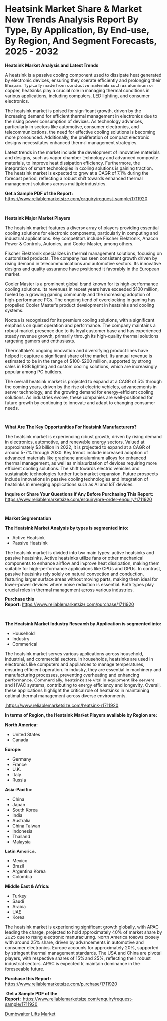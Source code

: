 <p><h1>Heatsink Market Share & Market New Trends Analysis Report By Type, By Application, By End-use, By Region, And Segment Forecasts, 2025 - 2032</h1></p><p><strong>Heatsink Market Analysis and Latest Trends</strong></p>
<p><p>A heatsink is a passive cooling component used to dissipate heat generated by electronic devices, ensuring they operate efficiently and prolonging their lifespan. Typically made from conductive materials such as aluminum or copper, heatsinks play a crucial role in managing thermal conditions in various applications, including computers, LED lighting, and consumer electronics.</p><p>The heatsink market is poised for significant growth, driven by the increasing demand for efficient thermal management in electronics due to the rising power consumption of devices. As technology advances, particularly in sectors like automotive, consumer electronics, and telecommunications, the need for effective cooling solutions is becoming more pronounced. Additionally, the proliferation of compact electronic designs necessitates enhanced thermal management strategies.</p><p>Latest trends in the market include the development of innovative materials and designs, such as vapor chamber technology and advanced composite materials, to improve heat dissipation efficiency. Furthermore, the integration of smart technologies in cooling solutions is gaining traction. The heatsink market is expected to grow at a CAGR of 7.1% during the forecast period, reflecting a robust shift towards enhanced thermal management solutions across multiple industries.</p></p>
<p><strong>Get a Sample PDF of the Report:&nbsp;</strong> <a href="https://www.reliablemarketsize.com/enquiry/request-sample/1711920?utm_campaign=2488&utm_medium=2&utm_source=Github&utm_content=ia&utm_term=19022025&utm_id=heatsink">https://www.reliablemarketsize.com/enquiry/request-sample/1711920</a></p>
<p>&nbsp;</p>
<p><strong>Heatsink Major Market Players</strong></p>
<p><p>The heatsink market features a diverse array of players providing essential cooling solutions for electronic components, particularly in computing and industrial applications. Key competitors include Fischer Elektronik, Anacon Power & Controls, Autonics, and Cooler Master, among others.</p><p>Fischer Elektronik specializes in thermal management solutions, focusing on customized products. The company has seen consistent growth driven by rising demand in telecommunications and automotive sectors. Its innovative designs and quality assurance have positioned it favorably in the European market.</p><p>Cooler Master is a prominent global brand known for its high-performance cooling solutions. Its revenues in recent years have exceeded $100 million, fueled by a growing gaming community and the increasing adoption of high-performance PCs. The ongoing trend of overclocking in gaming has propelled Cooler Master’s product development in heatsinks and cooling systems.</p><p>Noctua is recognized for its premium cooling solutions, with a significant emphasis on quiet operation and performance. The company maintains a robust market presence due to its loyal customer base and has experienced steady revenue growth, primarily through its high-quality thermal solutions targeting gamers and enthusiasts.</p><p>Thermaltake's ongoing innovation and diversifying product lines have helped it capture a significant share of the market. Its annual revenue is estimated to be in the range of $100-$200 million, supported by strong sales in RGB lighting and custom cooling solutions, which are increasingly popular among PC builders.</p><p>The overall heatsink market is projected to expand at a CAGR of 5% through the coming years, driven by the rise of electric vehicles, advancements in server technology, and the growing demand for energy-efficient cooling solutions. As industries evolve, these companies are well-positioned for future growth by continuing to innovate and adapt to changing consumer needs.</p></p>
<p>&nbsp;</p>
<p><strong>What Are The Key Opportunities For Heatsink Manufacturers?</strong></p>
<p><p>The heatsink market is experiencing robust growth, driven by rising demand in electronics, automotive, and renewable energy sectors. Valued at approximately $3 billion in 2022, it is projected to expand at a CAGR of around 5-7% through 2030. Key trends include increased adoption of advanced materials like graphene and aluminum alloys for enhanced thermal management, as well as miniaturization of devices requiring more efficient cooling solutions. The shift towards electric vehicles and sustainable technologies further fuels market expansion. Future prospects include innovations in passive cooling technologies and integration of heatsinks in emerging applications such as AI and IoT devices.</p></p>
<p><strong>Inquire or Share Your Questions If Any Before Purchasing This Report:</strong> <a href="https://www.reliablemarketsize.com/enquiry/pre-order-enquiry/1711920?utm_campaign=2488&utm_medium=2&utm_source=Github&utm_content=ia&utm_term=19022025&utm_id=heatsink">https://www.reliablemarketsize.com/enquiry/pre-order-enquiry/1711920</a></p>
<p>&nbsp;</p>
<p><strong>Market Segmentation</strong></p>
<p><strong>The Heatsink Market Analysis by types is segmented into:</strong></p>
<p><ul><li>Active Heatsink</li><li>Passive Heatsink</li></ul></p>
<p><p>The heatsink market is divided into two main types: active heatsinks and passive heatsinks. Active heatsinks utilize fans or other mechanical components to enhance airflow and improve heat dissipation, making them suitable for high-performance applications like CPUs and GPUs. In contrast, passive heatsinks rely solely on natural convection and conduction, featuring larger surface areas without moving parts, making them ideal for lower-power devices where noise reduction is essential. Both types play crucial roles in thermal management across various industries.</p></p>
<p><strong>Purchase this Report:&nbsp;</strong><a href="https://www.reliablemarketsize.com/purchase/1711920?utm_campaign=2488&utm_medium=2&utm_source=Github&utm_content=ia&utm_term=19022025&utm_id=heatsink">https://www.reliablemarketsize.com/purchase/1711920</a></p>
<p>&nbsp;</p>
<p><strong>The Heatsink Market Industry Research by Application is segmented into:</strong></p>
<p><ul><li>Household</li><li>Industry</li><li>Commerical</li></ul></p>
<p><p>The heatsink market serves various applications across household, industrial, and commercial sectors. In households, heatsinks are used in electronics like computers and appliances to manage temperatures, ensuring efficient operation. In industry, they are essential in machinery and manufacturing processes, preventing overheating and enhancing performance. Commercially, heatsinks are vital in equipment like servers and HVAC systems, contributing to energy efficiency and longevity. Overall, these applications highlight the critical role of heatsinks in maintaining optimal thermal management across diverse environments.</p></p>
<p><a href="https://www.reliablemarketsize.com/heatsink-r1711920?utm_campaign=2488&utm_medium=2&utm_source=Github&utm_content=ia&utm_term=19022025&utm_id=heatsink">&nbsp;https://www.reliablemarketsize.com/heatsink-r1711920</a></p>
<p><strong>In terms of Region, the Heatsink Market Players available by Region are:</strong></p>
<p>
    <p> <strong> North America: </strong>
        <ul>
            <li>United States</li>
            <li>Canada</li>
        </ul>
        </p> 
    <p> <strong> Europe: </strong>
        <ul>
            <li>Germany</li>
            <li>France</li>
            <li>U.K.</li>
            <li>Italy</li>
            <li>Russia</li>
        </ul>
        </p> 
    <p> <strong> Asia-Pacific: </strong>
        <ul>
            <li>China</li>
            <li>Japan</li>
            <li>South Korea</li>
            <li>India</li>
            <li>Australia</li>
            <li>China Taiwan</li>
            <li>Indonesia</li>
            <li>Thailand</li>
            <li>Malaysia</li>
        </ul>
        </p> 
    <p> <strong> Latin America: </strong>
        <ul>
            <li>Mexico</li>
            <li>Brazil</li>
            <li>Argentina Korea</li>
            <li>Colombia</li>
        </ul>
        </p> 
    <p> <strong> Middle East & Africa: </strong>
        <ul>
            <li>Turkey</li>
            <li>Saudi</li>
            <li>Arabia</li>
            <li>UAE</li>
            <li>Korea</li>
        </ul>
    </p>
    </p>
<p><p>The heatsink market is experiencing significant growth globally, with APAC leading the charge, projected to hold approximately 40% of market share by 2025 due to rising electronic manufacturing. North America follows closely with around 25% share, driven by advancements in automotive and consumer electronics. Europe accounts for approximately 20%, supported by stringent thermal management standards. The USA and China are pivotal players, with respective shares of 15% and 25%, reflecting their robust industrial sectors. APAC is expected to maintain dominance in the foreseeable future.</p></p>
<p><strong>Purchase this Report: </strong><a href="https://www.reliablemarketsize.com/purchase/1711920?utm_campaign=2488&utm_medium=2&utm_source=Github&utm_content=ia&utm_term=19022025&utm_id=heatsink">https://www.reliablemarketsize.com/purchase/1711920</a></p>
<p>&nbsp;<strong>Get a Sample PDF of the Report:&nbsp;&nbsp;</strong><a href="https://www.reliablemarketsize.com/enquiry/request-sample/1711920?utm_campaign=2488&utm_medium=2&utm_source=Github&utm_content=ia&utm_term=19022025&utm_id=heatsink">https://www.reliablemarketsize.com/enquiry/request-sample/1711920</a></p>
<p><strong></strong></p>
<p><p><a href="https://github.com/carendesrochers299/Market-Research-Report-List-1/blob/main/dumbwaiter-lifts-market.md?utm_campaign=2488&utm_medium=2&utm_source=Github&utm_content=ia&utm_term=19022025&utm_id=heatsink">Dumbwaiter Lifts Market</a></p></p>